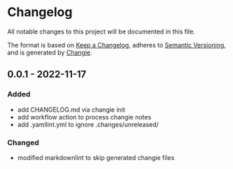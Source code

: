 # Changelog
All notable changes to this project will be documented in this file.

The format is based on [Keep a Changelog](https://keepachangelog.com/en/1.0.0/),
adheres to [Semantic Versioning](https://semver.org/spec/v2.0.0.html),
and is generated by [Changie](https://github.com/miniscruff/changie).


## 0.0.1 - 2022-11-17
### Added
* add CHANGELOG.md via changie init
* add workflow action to process changie notes
* add .yamllint.yml to ignore .changes/unreleased/
### Changed
* modified markdownlint to skip generated changie files
